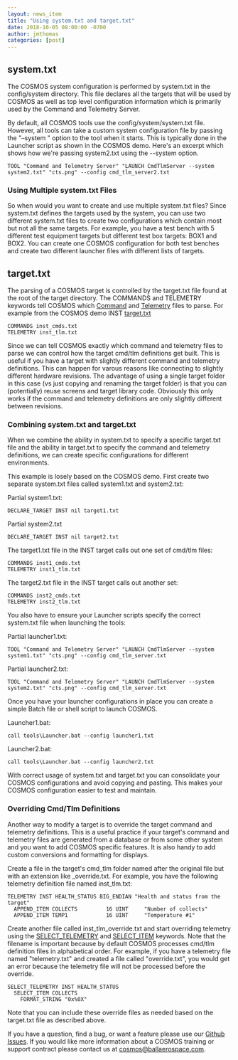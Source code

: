 ```yaml
---
layout: news_item
title: "Using system.txt and target.txt"
date: 2018-10-05 08:00:00 -0700
author: jmthomas
categories: [post]
---
```


## system.txt

The COSMOS system configuration is performed by system.txt in the config/system directory. This file declares all the targets that will be used by COSMOS as well as top level configuration information which is primarily used by the Command and Telemetry Server.

By default, all COSMOS tools use the config/system/system.txt file. However, all tools can take a custom system configuration file by passing the "–system <filename>" option to the tool when it starts. This is typically done in the Launcher script as shown in the COSMOS demo. Here's an excerpt which shows how we're passing system2.txt using the --system option.

```
TOOL "Command and Telemetry Server" "LAUNCH CmdTlmServer --system system2.txt" "cts.png" --config cmd_tlm_server2.txt
```

### Using Multiple system.txt Files

So when would you want to create and use multiple system.txt files? Since system.txt defines the targets used by the system, you can use two different system.txt files to create two configurations which contain most but not all the same targets. For example, you have a test bench with 5 different test equipment targets but different test box targets: BOX1 and BOX2. You can create one COSMOS configuration for both test benches and create two different launcher files with different lists of targets.

## target.txt

The parsing of a COSMOS target is controlled by the target.txt file found at the root of the target directory. The COMMANDS and TELEMETRY keywords tell COSMOS which [Command]({{site.baseurl}}/docs/v4/command) and [Telemetry]({{site.baseurl}}/docs/v4/telemetry) files to parse. For example from the COSMOS demo INST [target.txt](https://github.com/BallAerospace/COSMOS/blob/cosmos4/demo/config/targets/INST/target.txt)

```
COMMANDS inst_cmds.txt
TELEMETRY inst_tlm.txt
```

Since we can tell COSMOS exactly which command and telemetry files to parse we can control how the target cmd/tlm definitions get built. This is useful if you have a target with slightly different command and telemetry definitions. This can happen for varous reasons like connecting to slightly different hardware revisions. The advantage of using a single target folder in this case (vs just copying and renaming the target folder) is that you can (potentially) reuse screens and target library code. Obviously this only works if the command and telemetry definitions are only slightly different between revisions.

### Combining system.txt and target.txt

When we combine the ability in system.txt to specify a specific target.txt file and the ability in target.txt to specify the command and telemetry definitions, we can create specific configurations for different environments.

This example is losely based on the COSMOS demo. First create two separate system.txt files called system1.txt and system2.txt:

Partial system1.txt:

```
DECLARE_TARGET INST nil target1.txt
```

Partial system2.txt

```
DECLARE_TARGET INST nil target2.txt
```

The target1.txt file in the INST target calls out one set of cmd/tlm files:

```
COMMANDS inst1_cmds.txt
TELEMETRY inst1_tlm.txt
```

The target2.txt file in the INST target calls out another set:

```
COMMANDS inst2_cmds.txt
TELEMETRY inst2_tlm.txt
```

You also have to ensure your Launcher scripts specify the correct system.txt file when launching the tools:

Partial launcher1.txt:

```
TOOL "Command and Telemetry Server" "LAUNCH CmdTlmServer --system system1.txt" "cts.png" --config cmd_tlm_server.txt
```

Partial launcher2.txt:

```
TOOL "Command and Telemetry Server" "LAUNCH CmdTlmServer --system system2.txt" "cts.png" --config cmd_tlm_server.txt
```

Once you have your launcher configurations in place you can create a simple Batch file or shell script to launch COSMOS.

Launcher1.bat:

```
call tools\Launcher.bat --config launcher1.txt
```

Launcher2.bat:

```
call tools\Launcher.bat --config launcher2.txt
```

With correct usage of system.txt and target.txt you can consolidate your COSMOS configurations and avoid copying and pasting. This makes your COSMOS configuration easier to test and maintain.

### Overriding Cmd/Tlm Definitions

Another way to modify a target is to override the target command and telemetry definitions. This is a useful practice if your target's command and telemetry files are generated from a database or from some other system and you want to add COSMOS specific features. It is also handy to add custom conversions and formatting for displays.

Create a file in the target's cmd_tlm folder named after the original file but with an extension like \_override.txt. For example, you have the following telemetry definition file named inst_tlm.txt:

```
TELEMETRY INST HEALTH_STATUS BIG_ENDIAN "Health and status from the target"
  APPEND_ITEM COLLECTS         16 UINT     "Number of collects"
  APPEND_ITEM TEMP1            16 UINT     "Temperature #1"
```

Create another file called inst_tlm_override.txt and start overriding telemetry using the [SELECT_TELEMETRY]({{site.baseurl}}/docs/v4/telemetry#select_telemetry) and [SELECT_ITEM]({{site.baseurl}}/docs/v4/telemetry#select_item) keywords. Note that the filename is important because by default COSMOS processes cmd/tlm definition files in alphabetical order. For example, if you have a telemetry file named "telemetry.txt" and created a file called "override.txt", you would get an error because the telemetry file will not be processed before the override.

```
SELECT_TELEMETRY INST HEALTH_STATUS
  SELECT_ITEM COLLECTS
    FORMAT_STRING "0x%0X"
```

Note that you can include these override files as needed based on the target.txt file as described above.

If you have a question, find a bug, or want a feature please use our [Github Issues](https://github.com/BallAerospace/COSMOS/issues). If you would like more information about a COSMOS training or support contract please contact us at <cosmos@ballaerospace.com>.
